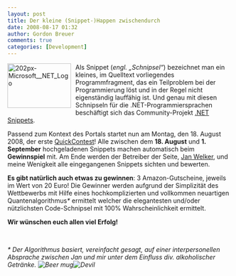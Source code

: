 ```yaml
---
layout: post
title: Der kleine (Snippet-)Happen zwischendurch
date: 2008-08-17 01:32
author: Gordon Breuer
comments: true
categories: [Development]
---
```

<p align="left"><img title="202px-Microsoft__NET_Logo" style="border-right: 0px; border-top: 0px; margin: 0px 10px 10px 0px; border-left: 0px; border-bottom: 0px" height="100" alt="202px-Microsoft__NET_Logo" src="http://anheledirwp.blob.core.windows.net/wordpress/2008/08/202px-Microsoft__NET_Logo_3.png" width="143" align="left" border="0" /> Als Snippet (<em>engl. „Schnipsel“</em>) bezeichnet man ein kleines, im Quelltext vorliegendes Programmfragment, das ein Teilproblem bei der Programmierung löst und in der Regel nicht eigenständig lauffähig ist. Und genau mit diesen Schnipseln für die .NET-Programmiersprachen beschäftigt sich das Community-Projekt <a href="http://dotnet-snippets.de/" target="_blank">.NET Snippets</a>.</p>  <p align="left">Passend zum Kontext des Portals startet nun am Montag, den 18. August 2008, der erste <a href="http://dotnet-snippets.de/dns/Erster-Quick-Contest.aspx" target="_blank">QuickContest</a>! Alle zwischen dem <strong>18. August</strong> und <strong>1. September</strong> hochgeladenen Snippets machen automatisch beim <strong>Gewinnspiel</strong> mit. Am Ende werden der Betreiber der Seite, <a href="http://blog.jan-welker.de/" target="_blank">Jan Welker</a>, und meine Wenigkeit alle eingegangenen Snippets sichten und bewerten.</p>  <p align="left"><strong>Es gibt natürlich auch etwas zu gewinnen</strong>: 3 Amazon-Gutscheine, jeweils im Wert von 20 Euro! Die Gewinner werden aufgrund der Simplizität des Wettbewerbs mit Hilfe eines hochkomplizierten und vollkommen neuartigen Quantenalgorithmus<em>*</em> ermittelt welcher die elegantesten und/oder nützlichsten Code-Schnipsel mit 100% Wahrscheinlichkeit ermittelt.</p>  <p align="left"><strong>Wir wünschen euch allen viel Erfolg!</strong></p>  <p>&#160;</p>  <p><em>* Der Algorithmus basiert, vereinfacht gesagt, auf einer interpersonellen Absprache zwischen Jan und mir unter dem Einfluss div. alkoholischer Getränke. <img alt="Beer mug" src="http://anheledirwp.blob.core.windows.net/wordpress/2008/08/beer_mug.gif" /><img alt="Devil" src="http://anheledirwp.blob.core.windows.net/wordpress/2008/08/devil_smile.gif" /></em></p>
